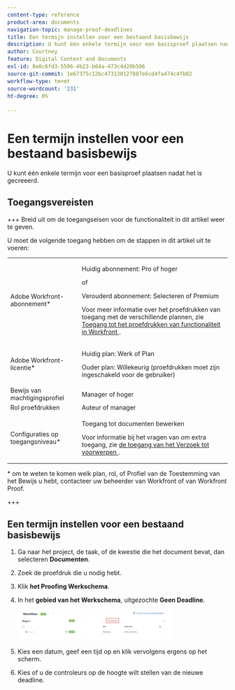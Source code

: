 ```yaml
---
content-type: reference
product-area: documents
navigation-topic: manage-proof-deadlines
title: Een termijn instellen voor een bestaand basisbewijs
description: U kunt één enkele termijn voor een basisproef plaatsen nadat het is gecreeerd.
author: Courtney
feature: Digital Content and Documents
exl-id: 8e0c6fd3-5506-4b23-b64a-473c4d20b506
source-git-commit: 1e67375c12bc473130127887e6cd4fa474c4fb02
workflow-type: tm+mt
source-wordcount: '231'
ht-degree: 0%

---
```


# Een termijn instellen voor een bestaand basisbewijs

U kunt één enkele termijn voor een basisproef plaatsen nadat het is gecreeerd.

## Toegangsvereisten

+++ Breid uit om de toegangseisen voor de functionaliteit in dit artikel weer te geven.

U moet de volgende toegang hebben om de stappen in dit artikel uit te voeren:

<table style="table-layout:auto"> 
 <col> 
 <col> 
 <tbody> 
  <tr> 
   <td role="rowheader">Adobe Workfront-abonnement*</td> 
   <td> <p>Huidig abonnement: Pro of hoger</p> <p>of</p> <p>Verouderd abonnement: Selecteren of Premium</p> <p>Voor meer informatie over het proefdrukken van toegang met de verschillende plannen, zie <a href="/help/quicksilver/administration-and-setup/manage-workfront/configure-proofing/access-to-proofing-functionality.md" class="MCXref xref"> Toegang tot het proefdrukken van functionaliteit in Workfront </a>.</p> </td> 
  </tr> 
  <tr> 
   <td role="rowheader">Adobe Workfront-licentie*</td> 
   <td> <p>Huidig plan: Werk of Plan</p> <p>Ouder plan: Willekeurig (proefdrukken moet zijn ingeschakeld voor de gebruiker)</p> </td> 
  </tr> 
  <tr> 
   <td role="rowheader">Bewijs van machtigingsprofiel </td> 
   <td>Manager of hoger</td> 
  </tr> 
  <tr> 
   <td role="rowheader">Rol proefdrukken</td> 
   <td>Auteur of manager</td> 
  </tr> 
  <tr> 
   <td role="rowheader">Configuraties op toegangsniveau*</td> 
   <td> <p>Toegang tot documenten bewerken</p> <p>Voor informatie bij het vragen van om extra toegang, zie <a href="../../../../workfront-basics/grant-and-request-access-to-objects/request-access.md" class="MCXref xref"> de toegang van het Verzoek tot voorwerpen </a>.</p> </td> 
  </tr> 
 </tbody> 
</table>

&#42; om te weten te komen welk plan, rol, of Profiel van de Toestemming van het Bewijs u hebt, contacteer uw beheerder van Workfront of van Workfront Proof.

+++

## Een termijn instellen voor een bestaand basisbewijs

1. Ga naar het project, de taak, of de kwestie die het document bevat, dan selecteren **Documenten**.
1. Zoek de proefdruk die u nodig hebt.
1. Klik **het Proofing Werkschema**.
1. In het **gebied van het Werkschema**, uitgezochte **Geen Deadline**.

   ![&#x200B; Geen deadline &#x200B;](assets/no-deadline-basic-proof-350x70.png)

1. Kies een datum, geef een tijd op en klik vervolgens ergens op het scherm.
1. Kies of u de controleurs op de hoogte wilt stellen van de nieuwe deadline.
